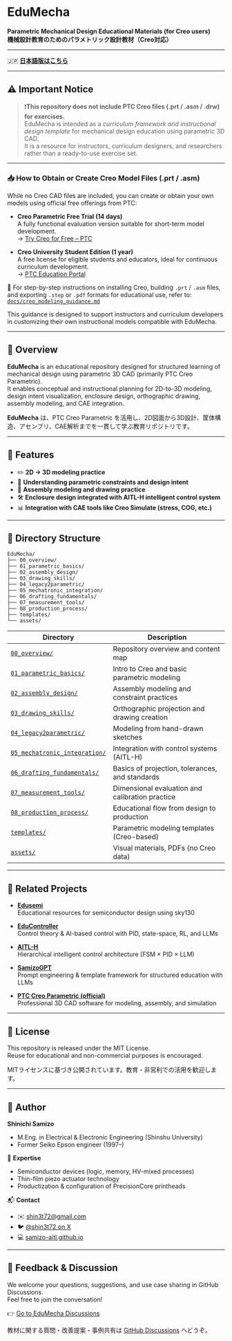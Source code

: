 # EduMecha

**Parametric Mechanical Design Educational Materials (for Creo users)**  
**機械設計教育のためのパラメトリック設計教材（Creo対応）**

---

🇯🇵 **[日本語版はこちら](./README.md)**

---

## ⚠️ Important Notice

> ❗️**This repository does not include PTC Creo files (.prt / .asm / .drw) for exercises.**  
> EduMecha is intended as a *curriculum framework and instructional design template* for mechanical design education using parametric 3D CAD.  
> It is a resource for instructors, curriculum designers, and researchers rather than a ready-to-use exercise set.

---

### 📥 How to Obtain or Create Creo Model Files (.prt / .asm)

While no Creo CAD files are included, you can create or obtain your own models using official free offerings from PTC:

- **Creo Parametric Free Trial (14 days)**  
  A fully functional evaluation version suitable for short-term model development.  
  → [Try Creo for Free – PTC](https://www.ptc.com/en/try-and-buy/free-trials)

- **Creo University Student Edition (1 year)**  
  A free license for eligible students and educators, ideal for continuous curriculum development.  
  → [PTC Education Portal](https://www.ptc.com/en/education/free-software/creo-university-download)

📄 For step-by-step instructions on installing Creo, building `.prt` / `.asm` files, and exporting `.step` or `.pdf` formats for educational use, refer to:  
[`docs/creo_modeling_guidance.md`](./docs/creo_modeling_guidance.md)

This guidance is designed to support instructors and curriculum developers in customizing their own instructional models compatible with EduMecha.

---

## 📘 Overview

**EduMecha** is an educational repository designed for structured learning of mechanical design using parametric 3D CAD (primarily PTC Creo Parametric).  
It enables conceptual and instructional planning for 2D-to-3D modeling, design intent visualization, enclosure design, orthographic drawing, assembly modeling, and CAE integration.

**EduMecha** は、PTC Creo Parametric を活用し、2D図面から3D設計、筐体構造、アセンブリ、CAE解析までを一貫して学ぶ教育リポジトリです。

---

## 🔧 Features

- ✏️ **2D → 3D modeling practice**  
- 📐 **Understanding parametric constraints and design intent**  
- 🧩 **Assembly modeling and drawing practice**  
- 🛠 **Enclosure design integrated with AITL-H intelligent control system**  
- 📊 **Integration with CAE tools like Creo Simulate (stress, COG, etc.)**

---

## 🧱 Directory Structure

```text
EduMecha/
├── 00_overview/                 
├── 01_parametric_basics/        
├── 02_assembly_design/          
├── 03_drawing_skills/           
├── 04_legacy2parametric/        
├── 05_mechatronic_integration/  
├── 06_drafting_fundamentals/    
├── 07_measurement_tools/        
├── 08_production_process/       
├── templates/                   
└── assets/                      
```

| Directory | Description |
|-----------|-------------|
| [`00_overview/`](./00_overview/)                 | Repository overview and content map |
| [`01_parametric_basics/`](./01_parametric_basics/)        | Intro to Creo and basic parametric modeling |
| [`02_assembly_design/`](./02_assembly_design/)          | Assembly modeling and constraint practices |
| [`03_drawing_skills/`](./03_drawing_skills/)           | Orthographic projection and drawing creation |
| [`04_legacy2parametric/`](./04_legacy2parametric/)        | Modeling from hand-drawn sketches |
| [`05_mechatronic_integration/`](./05_mechatronic_integration/)  | Integration with control systems (AITL-H) |
| [`06_drafting_fundamentals/`](./06_drafting_fundamentals/)    | Basics of projection, tolerances, and standards |
| [`07_measurement_tools/`](./07_measurement_tools/)        | Dimensional evaluation and calibration practice |
| [`08_production_process/`](./08_production_process/)       | Educational flow from design to production |
| [`templates/`](./templates/)                   | Parametric modeling templates (Creo-based) |
| [`assets/`](./assets/)                         | Visual materials, PDFs (no Creo data) |

---

## 🔗 Related Projects

- [**Edusemi**](https://github.com/Samizo-AITL/Edusemi-v4x)  
  Educational resources for semiconductor design using sky130

- [**EduController**](https://github.com/Samizo-AITL/EduController)  
  Control theory & AI-based control with PID, state-space, RL, and LLMs

- [**AITL-H**](https://github.com/Samizo-AITL/AITL-H)  
  Hierarchical intelligent control architecture (FSM × PID × LLM)

- [**SamizoGPT**](https://github.com/Samizo-AITL/SamizoGPT)  
  Prompt engineering & template framework for structured education with LLMs

- [**PTC Creo Parametric (official)**](https://www.ptc.com/en/products/creo)  
  Professional 3D CAD software for modeling, assembly, and simulation

---

## 📜 License

This repository is released under the MIT License.  
Reuse for educational and non-commercial purposes is encouraged.

MITライセンスに基づき公開されています。教育・非営利での活用を歓迎します。

---

## 👤 Author

**Shinichi Samizo**  
- M.Eng. in Electrical & Electronic Engineering (Shinshu University)  
- Former Seiko Epson engineer (1997–)

📌 **Expertise**  
- Semiconductor devices (logic, memory, HV-mixed processes)  
- Thin-film piezo actuator technology  
- Productization & configuration of PrecisionCore printheads

📬 **Contact**  
- ✉️ [shin3t72@gmail.com](mailto:shin3t72@gmail.com)  
- 🐦 [@shin3t72 on X](https://x.com/shin3t72)  
- 💻 [samizo-aitl.github.io](https://samizo-aitl.github.io/)

---

## 💬 Feedback & Discussion

We welcome your questions, suggestions, and use case sharing in GitHub Discussions.  
Feel free to join the conversation!

👉 [Go to EduMecha Discussions](https://github.com/Samizo-AITL/EduMecha/discussions)

教材に関する質問・改善提案・事例共有は [GitHub Discussions](https://github.com/Samizo-AITL/EduMecha/discussions) へどうぞ。
